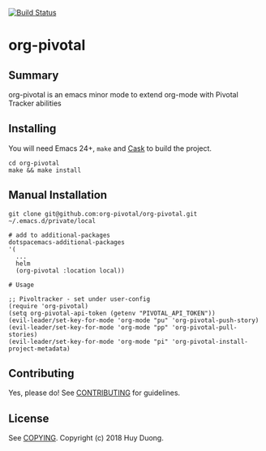 [![Build Status](https://travis-ci.com/organizations/org-pivotal.png?branch=master)](https://travis-ci.com/organizations/org-pivotal)
# org-pivotal

## Summary

org-pivotal is an emacs minor mode to extend org-mode with Pivotal Tracker abilities

## Installing

You will need Emacs 24+, `make` and [Cask](https://github.com/cask/cask) to
build the project.

    cd org-pivotal
    make && make install

## Manual Installation

```
git clone git@github.com:org-pivotal/org-pivotal.git ~/.emacs.d/private/local

# add to additional-packages
dotspacemacs-additional-packages
'(
  ...
  helm
  (org-pivotal :location local))

# Usage

;; Pivoltracker - set under user-config
(require 'org-pivotal)
(setq org-pivotal-api-token (getenv "PIVOTAL_API_TOKEN"))
(evil-leader/set-key-for-mode 'org-mode "pu" 'org-pivotal-push-story)
(evil-leader/set-key-for-mode 'org-mode "pp" 'org-pivotal-pull-stories)
(evil-leader/set-key-for-mode 'org-mode "pi" 'org-pivotal-install-project-metadata)

```

## Contributing

Yes, please do! See [CONTRIBUTING][] for guidelines.

## License

See [COPYING][]. Copyright (c) 2018 Huy Duong.


[CONTRIBUTING]: ./CONTRIBUTING.md
[COPYING]: ./COPYING
